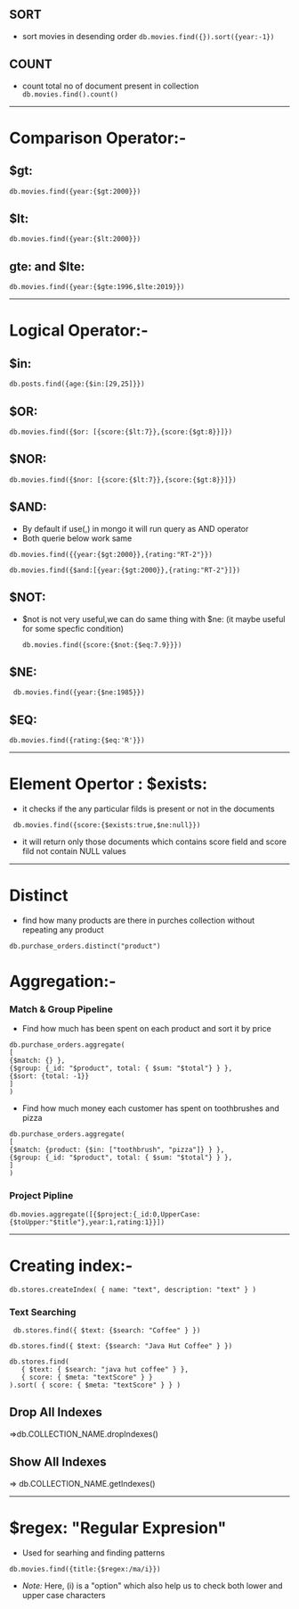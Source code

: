 ## SORT

- sort movies in desending order
  `db.movies.find({}).sort({year:-1})`

## COUNT

- count total no of document present in collection
  ` db.movies.find().count()`

---

# Comparison Operator:-

## $gt:

`db.movies.find({year:{$gt:2000}})`

## $lt:

`db.movies.find({year:{$lt:2000}})`

## gte: and $lte:

`db.movies.find({year:{$gte:1996,$lte:2019}})`

---

# Logical Operator:-

## $in:

`db.posts.find({age:{$in:[29,25]}})`

## $OR:

`db.movies.find({$or: [{score:{$lt:7}},{score:{$gt:8}}]})`

## $NOR:

`db.movies.find({$nor: [{score:{$lt:7}},{score:{$gt:8}}]})`

## $AND:

- By default if use(,) in mongo it will run query as AND operator
- Both querie below work same

`db.movies.find({{year:{$gt:2000}},{rating:"RT-2"}})`

`db.movies.find({$and:[{year:{$gt:2000}},{rating:"RT-2"}]})`

## $NOT:

- $not is not very useful,we can do same thing with $ne: (it maybe useful for some specfic condition)

  `db.movies.find({score:{$not:{$eq:7.9}}})`

## $NE:

` db.movies.find({year:{$ne:1985}})`

## $EQ:

`db.movies.find({rating:{$eq:'R'}})`

---

# Element Opertor : $exists:

- it checks if the any particular filds is present or not in the documents

` db.movies.find({score:{$exists:true,$ne:null}})`

- it will return only those documents which contains score field and score fild not contain NULL values

---

# Distinct

- find how many products are there in purches collection without repeating any product

`db.purchase_orders.distinct("product")`

# Aggregation:-

### Match & Group Pipeline

- Find how much has been spent on each product and sort it by price

```
db.purchase_orders.aggregate(
[
{$match: {} },
{$group: {_id: "$product", total: { $sum: "$total"} } },
{$sort: {total: -1}}
]
)
```

- Find how much money each customer has spent on toothbrushes and pizza

```
db.purchase_orders.aggregate(
[
{$match: {product: {$in: ["toothbrush", "pizza"]} } },
{$group: {_id: "$product", total: { $sum: "$total"} } },
]
)
```

### Project Pipline

`db.movies.aggregate([{$project:{_id:0,UpperCase:{$toUpper:"$title"},year:1,rating:1}}])`

---

# Creating index:-

`db.stores.createIndex( { name: "text", description: "text" } )`

### Text Searching

` db.stores.find({ $text: {$search: "Coffee" } })`

`db.stores.find({ $text: {$search: "Java Hut Coffee" } })`

```
db.stores.find(
   { $text: { $search: "java hut coffee" } },
   { score: { $meta: "textScore" } }
).sort( { score: { $meta: "textScore" } } )
```

## Drop All Indexes

=>db.COLLECTION_NAME.dropIndexes()

## Show All Indexes

=> db.COLLECTION_NAME.getIndexes()

---

# $regex: "Regular Expresion"

- Used for searhing and finding patterns

`db.movies.find({title:{$regex:/ma/i}})`

- _Note:_ Here, (i) is a "option" which also help us to check both lower and upper case characters
